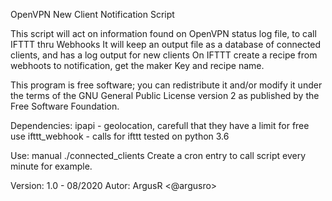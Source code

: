    OpenVPN New Client Notification Script

   This script will act on information found on OpenVPN status log file, to call IFTTT thru Webhooks
   It will keep an output file as a database of connected clients, and has a log output for new clients
   On IFTTT create a recipe from webhoots to notification, get the maker Key and recipe name.

   This program is free software; you can redistribute it and/or
   modify it under the terms of the GNU General Public License
   version 2 as published by the Free Software Foundation.

   Dependencies: 	ipapi - geolocation, carefull that they have a limit for free use
			ifttt_webhook - calls for ifttt
                       tested on python 3.6

   Use: manual ./connected_clients
   Create a cron entry to call script every minute for example.

   Version: 1.0 - 08/2020
   Autor: ArgusR <@argusro>
